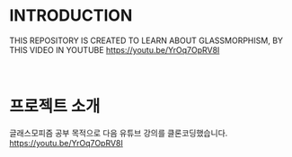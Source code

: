 # INTRODUCTION
THIS REPOSITORY IS CREATED TO LEARN ABOUT GLASSMORPHISM, BY THIS VIDEO IN YOUTUBE https://youtu.be/YrOq7OpRV8I
 
<br>
 
# 프로젝트 소개 
글래스모피즘 공부 목적으로 다음 유튜브 강의를 클론코딩했습니다.
https://youtu.be/YrOq7OpRV8I

